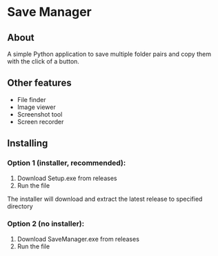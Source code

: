 # Save Manager

## About
A simple Python application to save multiple folder pairs and copy them with the click of a button. 

## Other features
<ul>
  <li>File finder</li>
  <li>Image viewer </li>
  <li>Screenshot tool</li>
  <li>Screen recorder</li>
</ul> 

## Installing

### Option 1 (installer, recommended):
1. Download Setup.exe from releases
2. Run the file

The installer will download and extract the latest release to specified directory

### Option 2 (no installer):
1. Download SaveManager.exe from releases
2. Run the file